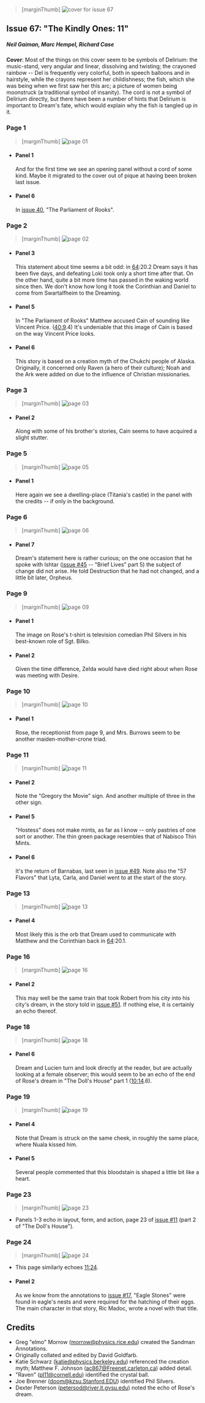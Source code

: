 > [marginThumb] ![cover for issue 67](thumbnails/sandman.67/page00.jpg)

## Issue 67: "The Kindly Ones: 11"

##### Neil Gaiman, Marc Hempel, Richard Case

**Cover**: Most of the things on this cover seem to be symbols of Delirium: the music-stand, very angular and linear, dissolving and twisting; the crayoned rainbow -- Del is frequently very colorful, both in speech balloons and in hairstyle, while the crayons represent her childishness; the fish, which she was being when we first saw her this arc; a picture of women being moonstruck (a traditional symbol of insanity). The cord is not a symbol of Delirium directly, but there have been a number of hints that Delirium is important to Dream's fate, which would explain why the fish is tangled up in it.

### Page 1

> [marginThumb] ![page 01](thumbnails/sandman.67/page01.jpg)

- #### Panel 1

  And for the first time we see an opening panel without a cord of some kind. Maybe it migrated to the cover out of pique at having been broken last issue.

- #### Panel 6

  In [issue 40](sandman.40.md), "The Parliament of Rooks".

### Page 2

> [marginThumb] ![page 02](thumbnails/sandman.67/page02.jpg)

- #### Panel 3

  This statement about time seems a bit odd: in [64](sandman.64.md):20.2 Dream says it has been five days, and defeating Loki took only a short time after that. On the other hand, quite a bit more time has passed in the waking world since then. We don't know how long it took the Corinthian and Daniel to come from Swartalfheim to the Dreaming.

- #### Panel 5

  In "The Parliament of Rooks" Matthew accused Cain of sounding like Vincent Price. ([40:9](sandman.40.md#page-9).4) It's undeniable that this image of Cain is based on the way Vincent Price looks.

- #### Panel 6

  This story is based on a creation myth of the Chukchi people of Alaska. Originally, it concerned only Raven (a hero of their culture); Noah and the Ark were added on due to the influence of Christian missionaries.

### Page 3

> [marginThumb] ![page 03](thumbnails/sandman.67/page03.jpg)

- #### Panel 2

  Along with some of his brother's stories, Cain seems to have acquired a slight stutter.

### Page 5

> [marginThumb] ![page 05](thumbnails/sandman.67/page05.jpg)

- #### Panel 1

  Here again we see a dwelling-place (Titania's castle) in the panel with the credits -- if only in the background.

### Page 6

> [marginThumb] ![page 06](thumbnails/sandman.67/page06.jpg)

- #### Panel 7

  Dream's statement here is rather curious; on the one occasion that he spoke with Ishtar ([issue #45](sandman.45.md) -- "Brief Lives" part 5) the subject of change did not arise. He told Destruction that he had not changed, and a little bit later, Orpheus.

### Page 9

> [marginThumb] ![page 09](thumbnails/sandman.67/page09.jpg)

- #### Panel 1

  The image on Rose's t-shirt is television comedian Phil Silvers in his best-known role of Sgt. Bilko.

- #### Panel 2

  Given the time difference, Zelda would have died right about when Rose was meeting with Desire.

### Page 10

> [marginThumb] ![page 10](thumbnails/sandman.67/page10.jpg)

- #### Panel 1

  Rose, the receptionist from page 9, and Mrs. Burrows seem to be another maiden-mother-crone triad.

### Page 11

> [marginThumb] ![page 11](thumbnails/sandman.67/page11.jpg)

- #### Panel 2

  Note the "Gregory the Movie" sign. And another multiple of three in the other sign.

- #### Panel 5

  "Hostess" does not make mints, as far as I know -- only pastries of one sort or another. The thin green package resembles that of Nabisco Thin Mints.

- #### Panel 6

  It's the return of Barnabas, last seen in [issue #49](sandman.49.md). Note also the "57 Flavors" that Lyta, Carla, and Daniel went to at the start of the story.

### Page 13

> [marginThumb] ![page 13](thumbnails/sandman.67/page13.jpg)

- #### Panel 4

  Most likely this is the orb that Dream used to communicate with Matthew and the Corinthian back in [64](sandman.64.md):20.1.

### Page 16

> [marginThumb] ![page 16](thumbnails/sandman.67/page16.jpg)

- #### Panel 2

  This may well be the same train that took Robert from his city into his city's dream, in the story told in [issue #51](sandman.51.md). If nothing else, it is certainly an echo thereof.

### Page 18

> [marginThumb] ![page 18](thumbnails/sandman.67/page18.jpg)

- #### Panel 6

  Dream and Lucien turn and look directly at the reader, but are actually looking at a female observer; this would seem to be an echo of the end of Rose's dream in "The Doll's House" part 1 ([10:14](sandman.10.md#page-14).6).

### Page 19

> [marginThumb] ![page 19](thumbnails/sandman.67/page19.jpg)

- #### Panel 4

  Note that Dream is struck on the same cheek, in roughly the same place, where Nuala kissed him.

- #### Panel 5

  Several people commented that this bloodstain is shaped a little bit like a heart.

### Page 23

> [marginThumb] ![page 23](thumbnails/sandman.67/page23.jpg)

- Panels 1-3 echo in layout, form, and action, page 23 of [issue #11](sandman.11.md) (part 2 of "The Doll's House").

### Page 24

> [marginThumb] ![page 24](thumbnails/sandman.67/page24.jpg)

- This page similarly echoes [11:24](sandman.11.md#page-24).

- #### Panel 2

  As we know from the annotations to [issue #17](sandman.17.md), "Eagle Stones" were found in eagle's nests and were required for the hatching of their eggs. The main character in that story, Ric Madoc, wrote a novel with that title.

## Credits

- Greg "elmo" Morrow (morrow@physics.rice.edu) created the Sandman Annotations.
- Originally collated and edited by David Goldfarb.
- Katie Schwarz (katie@physics.berkeley.edu) referenced the creation myth; Matthew F. Johnson (ac867@Freenet.carleton.ca) added detail.
- "Raven" (pl11@cornell.edu) identified the crystal ball.
- Joe Brenner (doom@kzsu.Stanford.EDU) identified Phil Silvers.
- Dexter Peterson (petersod@river.it.gvsu.edu) noted the echo of Rose's dream.
